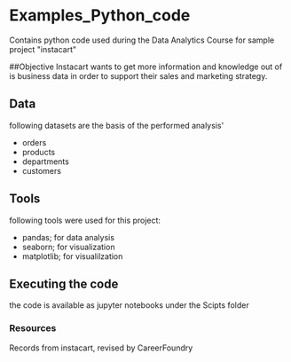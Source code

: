 # Examples_Python_code
Contains python code used during the Data Analytics Course for sample project "instacart"

##Objective 
Instacart wants to get more information and knowledge out of is business data in order to support their sales and marketing strategy.

## Data
following datasets are the basis of the performed analysis'
- orders
- products
- departments
- customers

## Tools
following tools were used for this project:
- pandas; for data analysis
- seaborn; for visualization
- matplotlib; for visualilzation

## Executing the code
the code is available as jupyter notebooks under the Scipts folder

### Resources
Records from instacart, revised by CareerFoundry
